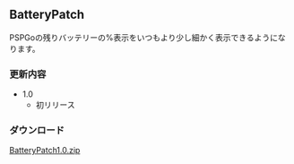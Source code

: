 BatteryPatch
----

PSPGoの残りバッテリーの%表示をいつもより少し細かく表示できるようになります。

### 更新内容
* 1.0
    * 初リリース

### ダウンロード
[BatteryPatch1.0.zip](https://www.dropbox.com/sh/bc3hz5qsh2mch06/AAAZZqq7C51OdbDfbhuEAIqCa/BatteryPatch1.0.zip?dl=0)

